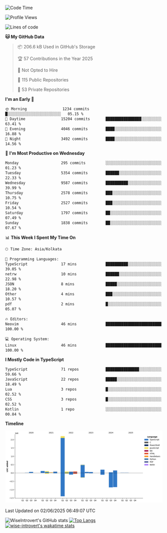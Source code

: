 <!--START_SECTION:waka-->
![Code Time](http://img.shields.io/badge/Code%20Time-2%2C341%20hrs%201%20min-blue)

![Profile Views](http://img.shields.io/badge/Profile%20Views-0-blue)

![Lines of code](https://img.shields.io/badge/From%20Hello%20World%20I%27ve%20Written-3.8%20million%20lines%20of%20code-blue)

**🐱 My GitHub Data** 

> 📦 206.6 kB Used in GitHub's Storage 
 > 
> 🏆 57 Contributions in the Year 2025
 > 
> 🚫 Not Opted to Hire
 > 
> 📜 115 Public Repositories 
 > 
> 🔑 53 Private Repositories 
 > 
**I'm an Early 🐤** 

```text
🌞 Morning                1234 commits        █░░░░░░░░░░░░░░░░░░░░░░░░   05.15 % 
🌆 Daytime                15204 commits       ████████████████░░░░░░░░░   63.41 % 
🌃 Evening                4046 commits        ████░░░░░░░░░░░░░░░░░░░░░   16.88 % 
🌙 Night                  3492 commits        ████░░░░░░░░░░░░░░░░░░░░░   14.56 % 
```
📅 **I'm Most Productive on Wednesday** 

```text
Monday                   295 commits         ░░░░░░░░░░░░░░░░░░░░░░░░░   01.23 % 
Tuesday                  5354 commits        ██████░░░░░░░░░░░░░░░░░░░   22.33 % 
Wednesday                9587 commits        ██████████░░░░░░░░░░░░░░░   39.99 % 
Thursday                 2578 commits        ███░░░░░░░░░░░░░░░░░░░░░░   10.75 % 
Friday                   2527 commits        ███░░░░░░░░░░░░░░░░░░░░░░   10.54 % 
Saturday                 1797 commits        ██░░░░░░░░░░░░░░░░░░░░░░░   07.49 % 
Sunday                   1838 commits        ██░░░░░░░░░░░░░░░░░░░░░░░   07.67 % 
```


📊 **This Week I Spent My Time On** 

```text
🕑︎ Time Zone: Asia/Kolkata

💬 Programming Languages: 
TypeScript               17 mins             ██████████░░░░░░░░░░░░░░░   39.05 % 
netrw                    10 mins             ██████░░░░░░░░░░░░░░░░░░░   22.98 % 
JSON                     8 mins              █████░░░░░░░░░░░░░░░░░░░░   18.20 % 
Other                    4 mins              ███░░░░░░░░░░░░░░░░░░░░░░   10.57 % 
pdf                      2 mins              █░░░░░░░░░░░░░░░░░░░░░░░░   05.07 % 

🔥 Editors: 
Neovim                   46 mins             █████████████████████████   100.00 % 

💻 Operating System: 
Linux                    46 mins             █████████████████████████   100.00 % 
```

**I Mostly Code in TypeScript** 

```text
TypeScript               71 repos            ███████████████░░░░░░░░░░   59.66 % 
JavaScript               22 repos            █████░░░░░░░░░░░░░░░░░░░░   18.49 % 
Lua                      3 repos             █░░░░░░░░░░░░░░░░░░░░░░░░   02.52 % 
CSS                      3 repos             █░░░░░░░░░░░░░░░░░░░░░░░░   02.52 % 
Kotlin                   1 repo              ░░░░░░░░░░░░░░░░░░░░░░░░░   00.84 % 
```



**Timeline**

![Lines of Code chart](https://raw.githubusercontent.com/wise-introvert/wise-introvert/master/assets/bar_graph.png)


 Last Updated on 02/06/2025 06:49:07 UTC
<!--END_SECTION:waka-->

![WiseIntrovert's GitHub stats](https://github-readme-stats.vercel.app/api?username=wise-introvert&count_private=true&show_icons=true)
[![Top Langs](https://github-readme-stats.vercel.app/api/top-langs/?username=wise-introvert&langs_count=10)](https://github.com/anuraghazra/github-readme-stats)
[![wise-introvert's wakatime stats](https://github-readme-stats.vercel.app/api/wakatime?username=wiseintrovert)](https://github.com/anuraghazra/github-readme-stats)

